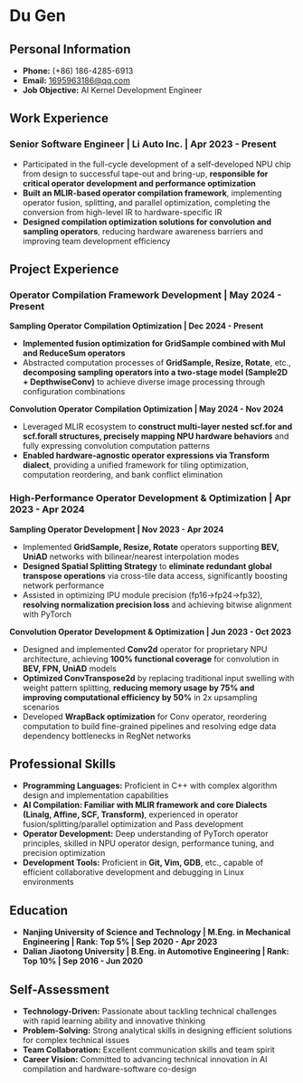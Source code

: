 # Du Gen

<!-- ![Avatar](./avatar_250223.jpg) -->

## Personal Information
- **Phone:** (+86) 186-4285-6913
- **Email:** 1695963186@qq.com
- **Job Objective:** AI Kernel Development Engineer

## Work Experience

### Senior Software Engineer | Li Auto Inc. | Apr 2023 - Present
- Participated in the full-cycle development of a self-developed NPU chip from design to successful tape-out and bring-up, **responsible for critical operator development and performance optimization**
- **Built an MLIR-based operator compilation framework**, implementing operator fusion, splitting, and parallel optimization, completing the conversion from high-level IR to hardware-specific IR
- **Designed compilation optimization solutions for convolution and sampling operators**, reducing hardware awareness barriers and improving team development efficiency

## Project Experience

### Operator Compilation Framework Development | May 2024 - Present

**Sampling Operator Compilation Optimization | Dec 2024 - Present**
- **Implemented fusion optimization for GridSample combined with Mul and ReduceSum operators**
- Abstracted computation processes of **GridSample, Resize, Rotate**, etc., **decomposing sampling operators into a two-stage model (Sample2D + DepthwiseConv)** to achieve diverse image processing through configuration combinations

**Convolution Operator Compilation Optimization | May 2024 - Nov 2024**
- Leveraged MLIR ecosystem to **construct multi-layer nested scf.for and scf.forall structures, precisely mapping NPU hardware behaviors** and fully expressing convolution computation patterns
- **Enabled hardware-agnostic operator expressions via Transform dialect**, providing a unified framework for tiling optimization, computation reordering, and bank conflict elimination

### High-Performance Operator Development & Optimization | Apr 2023 - Apr 2024

**Sampling Operator Development | Nov 2023 - Apr 2024**
- Implemented **GridSample, Resize, Rotate** operators supporting **BEV, UniAD** networks with bilinear/nearest interpolation modes
- **Designed Spatial Splitting Strategy** to **eliminate redundant global transpose operations** via cross-tile data access, significantly boosting network performance
- Assisted in optimizing IPU module precision (fp16→fp24→fp32), **resolving normalization precision loss** and achieving bitwise alignment with PyTorch

**Convolution Operator Development & Optimization | Jun 2023 - Oct 2023**
- Designed and implemented **Conv2d** operator for proprietary NPU architecture, achieving **100% functional coverage** for convolution in **BEV, FPN, UniAD** models
- **Optimized ConvTranspose2d** by replacing traditional input swelling with weight pattern splitting, **reducing memory usage by 75% and improving computational efficiency by 50%** in 2x upsampling scenarios
- Developed **WrapBack optimization** for Conv operator, reordering computation to build fine-grained pipelines and resolving edge data dependency bottlenecks in RegNet networks

## Professional Skills
- **Programming Languages:** Proficient in C++ with complex algorithm design and implementation capabilities
- **AI Compilation: Familiar with MLIR framework and core Dialects (Linalg, Affine, SCF, Transform)**, experienced in operator fusion/splitting/parallel optimization and Pass development
- **Operator Development:** Deep understanding of PyTorch operator principles, skilled in NPU operator design, performance tuning, and precision optimization
- **Development Tools:** Proficient in **Git, Vim, GDB**, etc., capable of efficient collaborative development and debugging in Linux environments

## Education
- **Nanjing University of Science and Technology | M.Eng. in Mechanical Engineering | Rank: Top 5% | Sep 2020 - Apr 2023**
- **Dalian Jiaotong University | B.Eng. in Automotive Engineering | Rank: Top 10% | Sep 2016 - Jun 2020**

## Self-Assessment
- **Technology-Driven:** Passionate about tackling technical challenges with rapid learning ability and innovative thinking
- **Problem-Solving:** Strong analytical skills in designing efficient solutions for complex technical issues
- **Team Collaboration:** Excellent communication skills and team spirit
- **Career Vision:** Committed to advancing technical innovation in AI compilation and hardware-software co-design